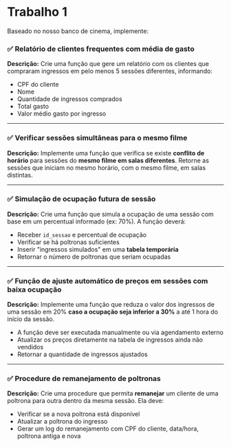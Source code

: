 # Trabalho 1

Baseado no nosso banco de cinema, implemente:

### ✅ Relatório de clientes frequentes com média de gasto

**Descrição:**
Crie uma função que gere um relatório com os clientes que compraram ingressos em pelo menos 5 sessões diferentes, informando:

* CPF do cliente
* Nome
* Quantidade de ingressos comprados
* Total gasto
* Valor médio gasto por ingresso

---

### ✅ Verificar sessões simultâneas para o mesmo filme

**Descrição:**
Implemente uma função que verifica se existe **conflito de horário** para sessões do **mesmo filme em salas diferentes**. Retorne as sessões que iniciam no mesmo horário, com o mesmo filme, em salas distintas.

---

### ✅ Simulação de ocupação futura de sessão

**Descrição:**
Crie uma função que simula a ocupação de uma sessão com base em um percentual informado (ex: 70%).
A função deverá:

* Receber `id_sessao` e percentual de ocupação
* Verificar se há poltronas suficientes
* Inserir "ingressos simulados" em uma **tabela temporária**
* Retornar o número de poltronas que seriam ocupadas

---

### ✅ Função de ajuste automático de preços em sessões com baixa ocupação

**Descrição:**
Implemente uma função que reduza o valor dos ingressos de uma sessão em 20% **caso a ocupação seja inferior a 30%** a até 1 hora do início da sessão.

* A função deve ser executada manualmente ou via agendamento externo
* Atualizar os preços diretamente na tabela de ingressos ainda não vendidos
* Retornar a quantidade de ingressos ajustados

---

### ✅ Procedure de remanejamento de poltronas

**Descrição:**
Crie uma procedure que permita **remanejar** um cliente de uma poltrona para outra dentro da mesma sessão.
Ela deve:

* Verificar se a nova poltrona está disponível
* Atualizar a poltrona do ingresso
* Gerar um log do remanejamento com CPF do cliente, data/hora, poltrona antiga e nova


